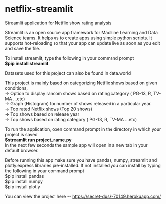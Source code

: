 # netflix-streamlit
Streamlit application for Netflix show rating analysis

Streamlit is an open source app framework for Machine Learning and Data Science teams. It helps us to create apps using simple python scripts. 
It supports hot-reloading so that your app can update live as soon as you edit and save the file.
 
To install streamlit, type the following in your command prompt <br/>
<b> $pip install streamlit </b> <br/>
 
Datasets used for this project can also be found in data.world<br/>

This project is mainly based on categorizing Netflix shows based on given conditions, <br/>
-> Option to display random shows based on rating category ( PG-13, R, TV-MA ...etc) <br/>
-> Graph (Histogram) for number of shows released in a particular year. <br/>
-> Top rated Netflix shows (Top 20 shows) <br/>
-> Top shows based on release year <br/>
-> Top shows based on rating category ( PG-13, R, TV-MA ...etc) <br/>

To run the application, open command prompt in the directory in which your project is saved <br/>
 <b>$streamlit run project_name.py </b><br/>
In the next few seconds the sample app will open in a new tab in your default browser. <br/>

Before running this app make sure you have pandas, numpy, streamlit and plotly.express libraries pre-installed. 
If not installed you can install by typing the following in your command prompt <br/>
 $pip install pandas <br/>
 $pip install numpy <br/>
 $pip install plotly

You can view the project here -- https://secret-dusk-70149.herokuapp.com/
